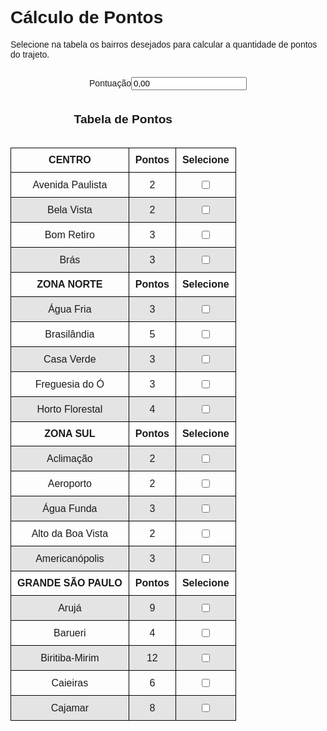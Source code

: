 <html lang="en">

<head>
    <meta charset="UTF-8">
    <meta nome="viewport" content="width=device=width, initial-scale=1.0">
     <title>Controle de Pontuação</title>

   <style>
         body{
             font-family: Arial, Helvetica, sans-serif;
         }
         table{
             border-collapse: collapse;
         }
         caption {
            font-size: 1.2em;
            font-weight: bolder;
            padding: 20px;
         }

         th, td{
             border: 1px solid black;
             padding: 10px;
         }
         tr:nth-child(even){
             background-color: rgb(228, 228, 228);
         }

         div#container{
             overflow-x: auto ;
         }
      
   </style>

</head> 




<body>

   <h1>Cálculo de Pontos</h1>
   <p>Selecione na tabela os bairros desejados para calcular a quantidade de pontos do trajeto. </p> 

  
   <div id="container">
     <table>
        <caption>Tabela de Pontos</caption>
    <thead>
        <tr><!--Grupo 1 -->
            <th><center>CENTRO</center></th>
            <th>Pontos</th> 
            <th>Selecione</th> 
        </tr>
   </thead>

 <tbody>

<!--Itens listado na tabela de bairros-->
   <tr>
      <td><center>Avenida Paulista</center></td>
      <td><center>2</center></td>
      <td><center><label> <input type="checkbox" name="ch[]" value="2" /></label></center></td>
   </tr>

   <tr>
      <td><center>Bela Vista</center></td>
      <td><center>2</center></td>
      <td><center><label> <input type="checkbox" name="ch[]" value="2" /></label></center></td>
   </tr>

   <tr>
      <td><center>Bom Retiro</center></td>
      <td><center>3</center></td>
      <td><center><label> <input type="checkbox" name="ch[]" value="3" /></label></center></td>
   </tr>

   <tr>
      <td><center>Brás</center></td>
      <td><center>3</center></td>
      <td><center><label> <input type="checkbox" name="ch[]" value="3" /></label></center></td>
   </tr>

   <tr><!--Grupo 2 -->
      <th><center>ZONA NORTE</center></th>
      <th>Pontos</th> 
      <th>Selecione</th> 
   </tr>
   
   <tr>
      <td><center>Água Fria</center></td>
      <td><center>3</center></td>
      <td><center><label> <input type="checkbox" name="ch[]" value="3" /></label></center></td>
   </tr>

   <tr>
      <td><center>Brasilândia</center></td>
      <td><center>5</center></td>
      <td><center><label> <input type="checkbox" name="ch[]" value="5" /></label></center></td>
   </tr>

   <tr>
      <td><center>Casa Verde</center></td>
      <td><center>3</center></td>
      <td><center><label> <input type="checkbox" name="ch[]" value="3" /></label></center></td>
   </tr>

   <tr>
      <td><center>Freguesia do Ó</center></td>
      <td><center>3</center></td>
      <td><center><label> <input type="checkbox" name="ch[]" value="3" /></label></center></td>
   </tr>
   
   <tr>
      <td><center>Horto Florestal</center></td>
      <td><center>4</center></td>
      <td><center><label> <input type="checkbox" name="ch[]" value="4" /></label></center></td>
   </tr>

 <tr><!--Grupo 3 -->
      <th><center>ZONA SUL</center></th>
      <th>Pontos</th> 
      <th>Selecione</th> 
   </tr>
   
   <tr>
      <td><center>Aclimação</center></td>
      <td><center>2</center></td>
      <td><center><label> <input type="checkbox" name="ch[]" value="2" /></label></center></td>
   </tr>

   <tr>
      <td><center>Aeroporto</center></td>
      <td><center>2</center></td>
      <td><center><label> <input type="checkbox" name="ch[]" value="2" /></label></center></td>
   </tr>

   <tr>
      <td><center>Água Funda</center></td>
      <td><center>3</center></td>
      <td><center><label> <input type="checkbox" name="ch[]" value="3" /></label></center></td>
   </tr>

   <tr>
      <td><center>Alto da Boa Vista</center></td>
      <td><center>2</center></td>
      <td><center><label> <input type="checkbox" name="ch[]" value="2" /></label></center></td>
   </tr>
   
   <tr>
      <td><center>Americanópolis</center></td>
      <td><center>3</center></td>
      <td><center><label> <input type="checkbox" name="ch[]" value="3" /></label></center></td>
   </tr>

   <tr><!--Grupo 4 -->
      <th><center>GRANDE SÃO PAULO</center></th>
      <th>Pontos</th> 
      <th>Selecione</th> 
   </tr>
   
   <tr>
      <td><center>Arujá</center></td>
      <td><center>9</center></td>
      <td><center><label> <input type="checkbox" name="ch[]" value="9" /></label></center></td>
   </tr>

   <tr>
      <td><center>Barueri</center></td>
      <td><center>4</center></td>
      <td><center><label> <input type="checkbox" name="ch[]" value="4" /></label></center></td>
   </tr>

   <tr>
      <td><center>Biritiba-Mirim</center></td>
      <td><center>12</center></td>
      <td><center><label> <input type="checkbox" name="ch[]" value="12" /></label></center></td>
   </tr>

   <tr>
      <td><center>Caieiras</center></td>
      <td><center>6</center></td>
      <td><center><label> <input type="checkbox" name="ch[]" value="6" /></label></center></td>
   </tr>
   
   <tr>
      <td><center>Cajamar</center></td>
      <td><center>8</center></td>
      <td><center><label> <input type="checkbox" name="ch[]" value="8" /></label></center></td>
   </tr>
     
<!--Excluir o "R$" do value=!!R$ 0,00 da linha LABEL antes do script e "R$$" do  result.value = "!!R$ " + String(result).formatMoney();-->

   <label><center>Pontuação<input type="text" name="result" id="result" value="0,00 " /></center></label>


<!--Script checa se a caixa está selecionada, se sim, soma os valores, senão, subtrai o valor-->
   <script>
            String.prototype.formatMoney = function() {
                var v = this;
            
                if(v.indexOf('.') === -1) {
                    v = v.replace(/([\d]+)/, "$1,00");
                }
            
                v = v.replace(/([\d]+)\.([\d]{1})$/, "$1,$20");
                v = v.replace(/([\d]+)\.([\d]{2})$/, "$1,$2");
                v = v.replace(/([\d]+)([\d]{3}),([\d]{2})$/, "$1.$2,$3");
            
                return v;
            };
            String.prototype.toFloat = function() {
                var v = this;
            
                if (!v) return 0;
                return parseFloat(v.replace(/[\D]+/g, '' ).replace(/([\d]+)(\d{2})$/, "$1.$2"));
            };
            (function(){
                "use strict";
            
                var $chs = document.querySelectorAll('input[name="ch[]"]'),
                    $result = document.getElementById('result'),
                    chsArray = Array.prototype.slice.call($chs);
            
                chsArray.forEach(function(element, index, array){
                    element.addEventListener("click", function(){
                        var v = this.value,
                            result = 0;
                        v = v.toFloat();
            
                        if (this.checked === true) {
                            result = $result.value.toFloat() + parseFloat(v);
                        } else {
                            result = $result.value.toFloat() - parseFloat(v);
                        }
                        
                      $result.value = " " + String(result).formatMoney();
          
                    });
                });
                  
            }());

    </script>
  </tbody>
 </table>
</div>
  
</body>
</html>
